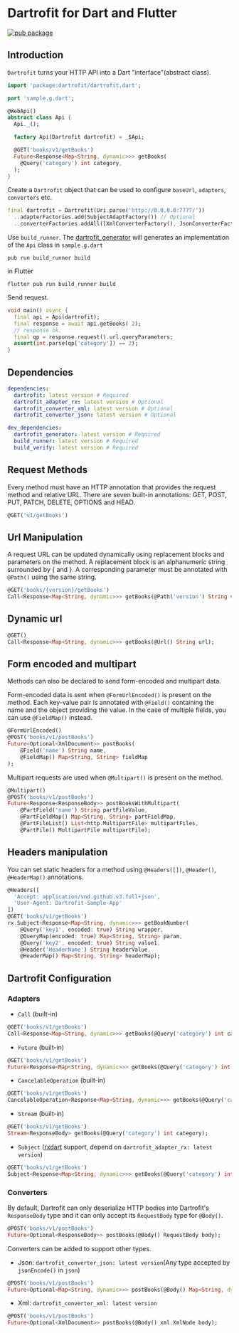 # Dartrofit for Dart and Flutter

[![pub package](https://img.shields.io/badge/pub-1.0.0-blueviolet.svg)](https://pub.dev/packages/dartrofit)

## Introduction
`Dartrofit` turns your HTTP API into a Dart "interface"(abstract class).
```dart
import 'package:dartrofit/dartrofit.dart';

part 'sample.g.dart';

@WebApi()
abstract class Api {
  Api._();

  factory Api(Dartrofit dartrofit) = _$Api;

  @GET('books/v1/getBooks')
  Future<Response<Map<String, dynamic>>> getBooks(
    @Query('category') int category,
  );
}
```
Create a `Dartrofit` object that can be used to configure `baseUrl`, `adapters`, `converters` etc.
```dart
final dartrofit = Dartrofit(Uri.parse('http://0.0.0.0:7777/'))
  ..adapterFactories.add(SubjectAdaptFactory()) // Optional
  ..converterFactories.addAll([XmlConverterFactory(), JsonConverterFactory()]); // Optional
```
Use `build_runner`. The [dartrofit_generator](https://pub.dev/packages/dartrofit_generator) will generates an implementation of the `Api` class in `sample.g.dart`
```shell script
pub run build_runner build
```
in Flutter
```shell script
flutter pub run build_runner build
```
Send request.
```dart
void main() async {
  final api = Api(dartrofit);
  final response = await api.getBooks( 2);
  // response ok.
  final qp = response.request().url.queryParameters;
  assert(int.parse(qp['category']) == 2);
}
```

## Dependencies
```yaml
dependencies:
  dartrofit: latest version # Required
  dartrofit_adapter_rx: latest version # Optional 
  dartrofit_converter_xml: latest version # Optional 
  dartrofit_converter_json: latest version # Optional 

dev_dependencies:
  dartrofit_generator: latest version # Required
  build_runner: latest version # Required
  build_verify: latest version # Required
``` 

## Request Methods
Every method must have an HTTP annotation that provides the request method and relative URL. 
There are seven built-in annotations: GET, POST, PUT, PATCH, DELETE, OPTIONS and HEAD. 
```dart
@GET('v1/getBooks')
```

## Url Manipulation
A request URL can be updated dynamically using replacement blocks and parameters on the method. 
A replacement block is an alphanumeric string surrounded by { and }. 
A corresponding parameter must be annotated with `@Path()` using the same string.
```dart
@GET('books/{version}/getBooks')
Call<Response<Map<String, dynamic>>> getBooks(@Path('version') String version); 
```

## Dynamic url
```dart
@GET()
Call<Response<Map<String, dynamic>>> getBooks(@Url() String url); 

```

## Form encoded and multipart
Methods can also be declared to send form-encoded and multipart data.

Form-encoded data is sent when `@FormUrlEncoded()` is present on the method. 
Each key-value pair is annotated with `@Field()` containing the name and the object providing the value.
In the case of multiple fields, you can use `@FieldMap()` instead.
```dart
@FormUrlEncoded()
@POST('books/v1/postBooks')
Future<Optional<XmlDocument>> postBooks(
    @Field('name') String name,
    @FieldMap() Map<String, String> fieldMap
);
```

Multipart requests are used when `@Multipart()` is present on the method.
```dart
@Multipart()
@POST('books/v1/postBooks')
Future<Response<ResponseBody>> postBooksWithMultipart(
    @PartField('name') String partFileValue,
    @PartFieldMap() Map<String, String> partFieldMap,
    @PartFileList() List<http.MultipartFile> multipartFiles,
    @PartFile() MultipartFile multipartFile);
```

## Headers manipulation
You can set static headers for a method using `@Headers([])`, `@Header()`, `@HeaderMap()` annotations.
```dart
@Headers([
  'Accept: application/vnd.github.v3.full+json',
  'User-Agent: Dartrofit-Sample-App'
])
@GET('books/v1/getBooks')
rx.Subject<Response<Map<String, dynamic>>> getBookNumber(
    @Query('key1', encoded: true) String wrapper,
    @QueryMap(encoded: true) Map<String, String> param,
    @Query('key2', encoded: true) String value1,
    @Header('HeaderName') String headerValue,
    @HeaderMap() Map<String, String> headerMap);
```

## Dartrofit Configuration
### Adapters
- `Call` (built-in)
```dart
@GET('books/v1/getBooks')
Call<Response<Map<String, dynamic>>> getBooks(@Query('category') int category); 
```
- `Future` (built-in)
```dart
@GET('books/v1/getBooks')
Future<Response<Map<String, dynamic>>> getBooks(@Query('category') int category); 
```
- `CancelableOperation` (built-in)
```dart
@GET('books/v1/getBooks')
CancelableOperation<Response<Map<String, dynamic>>> getBooks(@Query('category') int category); 
```
- `Stream` (built-in)
```dart
@GET('books/v1/getBooks')
Stream<ResponseBody> getBooks(@Query('category') int category); 
```
- `Subject` ([rxdart](https://pub.dev/packages/rxdart) support, depend on `dartrofit_adapter_rx: latest version`)
```dart
@GET('books/v1/getBooks')
Subject<Response<Map<String, dynamic>>> getBooks(@Query('category') int category); 
```

### Converters
By default, Dartrofit can only deserialize HTTP bodies into Dartrofit's `ResponseBody` type and it can only accept
its `RequestBody` type for `@Body()`.
```dart
@POST('books/v1/postBooks')
Future<Optional<ResponseBody>> postBooks(@Body() RequestBody body);
```
Converters can be added to support other types.
- Json: `dartrofit_converter_json: latest version`(Any type accepted by `jsonEncode()` in `json`)
```dart
@POST('books/v1/postBooks')
Future<Optional<Map<String, dynamic>>> postBooks(@Body() Map<String, dynamic> body);
```
- Xml: `dartrofit_converter_xml: latest version`
```dart
@POST('books/v1/postBooks')
Future<Optional<XmlDocument>> postBooks(@Body() xml.XmlNode body);
```

